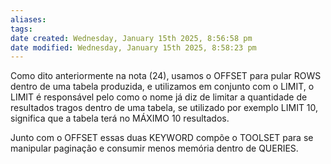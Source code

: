 ```yaml
---
aliases: 
tags: 
date created: Wednesday, January 15th 2025, 8:56:58 pm
date modified: Wednesday, January 15th 2025, 8:58:23 pm
---
```

Como dito anteriormente na nota (24), usamos o OFFSET para pular ROWS dentro de uma tabela produzida, e utilizamos em conjunto com o LIMIT, o LIMIT é responsável pelo como o nome já diz de limitar a quantidade de resultados tragos dentro de uma tabela, se utilizado por exemplo LIMIT 10, significa que a tabela terá no MÁXIMO 10 resultados.

Junto com o OFFSET essas duas KEYWORD compõe o TOOLSET para se manipular paginação e consumir menos memória dentro de QUERIES.